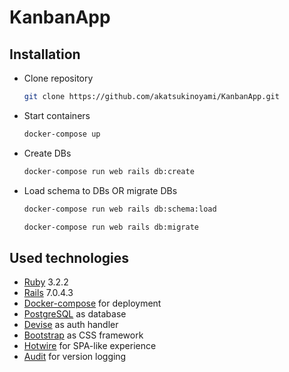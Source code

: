 # KanbanApp

## Installation

- Clone repository

    ```sh
    git clone https://github.com/akatsukinoyami/KanbanApp.git
    ```

- Start containers

    ```sh
    docker-compose up
    ```

- Create DBs

    ```sh
    docker-compose run web rails db:create
    ```


- Load schema to DBs OR migrate DBs

    ```sh
    docker-compose run web rails db:schema:load
    ```

    ```sh
    docker-compose run web rails db:migrate
    ```

## Used technologies

- [Ruby](https://www.ruby-lang.org/) 3.2.2
- [Rails](https://rubyonrails.org) 7.0.4.3
- [Docker-compose](https://docs.docker.com/compose/) for deployment
- [PostgreSQL](https://www.postgresql.org) as database
- [Devise](https://github.com/heartcombo/devise) as auth handler
- [Bootstrap](https://github.com/twbs/bootstrap) as CSS framework
- [Hotwire](https://github.com/hotwired) for SPA-like experience
- [Audit](https://github.com/collectiveidea/audited) for version logging